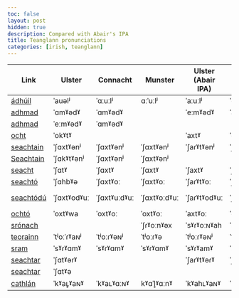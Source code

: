```yaml
---
toc: false
layout: post
hidden: true
description: Compared with Abair's IPA
title: Teanglann pronunciations
categories: [irish, teanglann]
---
```


| Link | Ulster      | Connacht     | Munster      | Ulster (Abair IPA) | Connact (Abair IPA) | Munster (Abair IPA) | Speaker Ulster | Speaker Connacht | Speaker Munster |
| ---- | ----------- | ------------ | ------------ | ------------------ | ------------------- | ------------------- | -------------- | ---------------- | --------------- |
| [ádhúil](https://www.teanglann.ie/en/fuaim/%c3%a1dh%c3%bail)                 | ˈauəlʲ      | ˈɑːuːlʲ      | ɑːˈuːlʲ      | ˈaːuːlʲ            | ˈɑːɣuːlʲ            | ɑːˈɣuːl             |                |                  |                 |
| [adhmad](https://www.teanglann.ie/en/fuaim/adhmad)                                     | ˈɑmˠədˠ     | ˈɑmˠədˠ      |              | ˈeːmˠədˠ           | ˈaimˠədˠ            | ˈaimˠədˠ            | =ocht         |                  |                 |
| [adhmad](https://www.teanglann.ie/en/fuaim/adhmad_gallchn%c3%b3)        | ˈeːmˠədˠ    | ˈɑmˠədˠ      |              |                    |                     |                     |                |                  |                 |
| [ocht](https://www.teanglann.ie/en/fuaim/ocht)                                         | ˈokˠtˠ      |              |              | ˈaxtˠ              | ˈoxtˠ               | ˈoxtˠ               |                |                  |                 |
| [seachtain](https://www.teanglann.ie/en/fuaim/seachtain)                               | ˈʃɑxtˠənʲ   | ˈʃɑxtˠənʲ    | ˈʃɑxtˠənʲ    | ˈʃaɾˠtˠənʲ         | ˈʃaxtˠənʲ           | ˈʃaxtˠənʲ           | =ocht         |                  |                 |
| [Seachtain](https://www.teanglann.ie/en/fuaim/Seachtain_na_P%c3%a1ise) | ˈʃɑkˠtˠənʲ  | ˈʃɑxtˠənʲ    | ˈʃɑxtˠənʲ    |                    |                     |                     |                |                  | =seachtódú     |
| [seacht](https://www.teanglann.ie/en/fuaim/seacht)                                     | ˈʃɑtˠ       | ˈʃɑxtˠ       | ˈʃɑxtˠ       | ˈʃaxtˠ             | ˈʃaxtˠ              | ˈʃaxtˠ              |                |                  |                 |
| [seachtó](https://www.teanglann.ie/en/fuaim/seacht%c3%b3)                         | ˈʃɑhbˠə     | ˈʃɑxtˠoː     | ˈʃɑxtˠoː     | ˈʃaɾˠtˠoː          | ˈʃaxtˠuː            | ʃaxˈtˠoː            |                | =seachtain      | =seachtain     |
| [seachtódú](https://www.teanglann.ie/en/fuaim/seacht%c3%b3d%c3%ba)           | ˈʃɑxtˠodˠuː | ˈʃɑxtˠuːdˠuː | ˈʃɑxtˠoːdˠuː | ˈʃaɾˠtˠodˠuː       | ˈʃaxtˠoːdˠuː        | ʃaxˈtˠoːdˠuː        |                |                  |                 |
| [ochtó](https://www.teanglann.ie/en/fuaim/ocht%c3%b3)                             | ˈoxtˠwa     | ˈoxtˠoː      | ˈoxtˠoː      | ˈaxtˠoː            | ˈoxtˠuː             | oxˈtˠoː             |                |                  |                 |
| [srónach](https://www.teanglann.ie/en/fuaim/sr%c3%b3nach)                         |             |              | ˈʃɾˠoːnˠəx   | ˈsˠɾˠoːɴˠah        | ˈsˠɾˠoːɴˠəx         | ˈsˠɾˠoːnˠəx         |                |                  |                 |
| [teorainn](https://www.teanglann.ie/en/fuaim/teorainn)                                 | ˈtʲoːˈɾˠaɴʲ | ˈtʲoːɾˠəɴʲ   | ˈtʲoːɾˠə     | ˈtʲoːɾˠəɴʲ         | ˈtʲoːˈɾˠaɴʲ         | ˈtʲoːɾˠənʲ          |                |                  |                 |
| [sram](https://www.teanglann.ie/en/fuaim/sram)                                         | ˈsˠɾˠɑmˠ    | ˈsˠɾˠɑmˠ     | ˈsˠɾˠɑmˠ     | ˈsˠɾˠamˠ           | ˈsˠɾˠamˠ            | ˈsˠɾˠamˠ            |                |                  |                 |
| [seachtar](https://www.teanglann.ie/en/fuaim/seachtar)                                 | ˈʃɑtˠəɾˠ    |              |              | ˈʃaɾˠtˠəɾˠ         | ˈʃaxtˠəɾˠ           | ˈʃaxtˠəɾˠ           | =seacht       |                  |                 |
| [seachtar](https://www.teanglann.ie/en/fuaim/seachtar_d%c3%a9ag)            | ˈʃɑtˠə      |              |              |                    |                     |                     | =seacht       |                  |                 |
| [cathlán](https://www.teanglann.ie/en/fuaim/cathl%c3%a1n)                         | ˈkˠaʟ̥ˠaɴˠ  | ˈkˠaʟˠɑːɴˠ   | kˠɑˈl̥ˠɑːnˠ  | ˈkˠahʟˠaɴˠ         | ˈkˠahʟˠɑːɴˠ         | kˠaˈhlˠɑːnˠ         |                |                  |